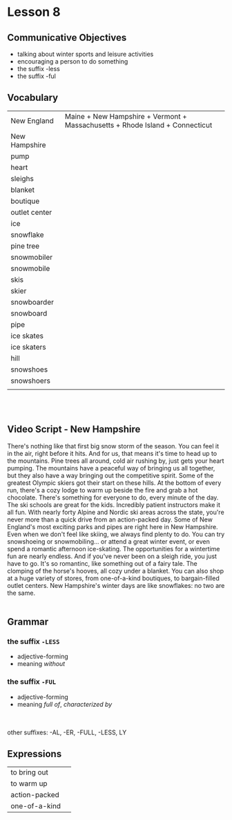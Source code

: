 # Lesson 8


## Communicative Objectives
- talking about winter sports and leisure activities
- encouraging a person to do something
- the suffix -less
- the suffix -ful


## Vocabulary

|    |    |
|:---|:---|
| New England | Maine + New Hampshire + Vermont + Massachusetts + Rhode Island + Connecticut |
| New Hampshire |  |
| pump |  |
| heart |  |
| sleighs |  |
| blanket |  |
| boutique |  |
| outlet center |  |
| ice |  |
| snowflake |  |
| pine tree |  |
| snowmobiler |  |
| snowmobile |  |
| skis |  |
| skier |  |
| snowboarder |  |
| snowboard |  |
| pipe |  |
| ice skates |  |
| ice skaters |  |
| hill |  |
| snowshoes |  |
| snowshoers |  |
|  |  |

<br><br>


## Video Script - New Hampshire
There's nothing like that first big snow storm of the season. You can feel it in the air, right before it hits. And for us, that means it's time to head up to the mountains.
Pine trees all around, cold air rushing by, just gets your heart pumping.
The mountains have a peaceful way of bringing us all together, but they also have a way bringing out the competitive spirit.
Some of the greatest Olympic skiers got their start on these hills.
At the bottom of every run, there's a cozy lodge to warm up beside the fire and grab a hot chocolate.
There's something for everyone to do, every minute of the day.
The ski schools are great for the kids. Incredibly patient instructors make it all fun. With nearly forty Alpine and Nordic ski areas across the state, you're never more than a quick drive from an action-packed day.
Some of New England's most exciting parks and pipes are right here in New Hampshire.
Even when we don't feel like skiing, we always find plenty to do. You can try snowshoeing or snowmobiling... or attend a great winter event, or even spend a romantic afternoon ice-skating. The opportunities for a wintertime fun are nearly endless.
And  if you've never been on a sleigh ride, you just have to go. It's so romantinc, like something out of a fairy tale. The clomping of the horse's hooves, all cozy under a blanket.
You can also shop at a huge variety of stores, from one-of-a-kind boutiques, to bargain-filled outlet centers.
New Hampshire's winter days are like snowflakes: no two are the same.
<br><br>


## Grammar
### the suffix ```-LESS```
- adjective-forming
- meaning *without*

### the suffix ```-FUL```
- adjective-forming
- meaning *full of*, *characterized by*

<br><br>
other suffixes: -AL, -ER, -FULL, -LESS, LY

## Expressions

|    |    |
|:---|:---|
| to bring out |  |
| to warm up |  |
| action-packed |  |
| one-of-a-kind |  |